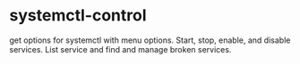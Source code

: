# systemctl-control
get options for systemctl with menu options. Start, stop, enable, and disable services. List service and find and manage broken services.
